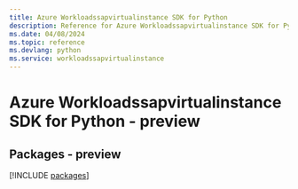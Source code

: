 ```yaml
---
title: Azure Workloadssapvirtualinstance SDK for Python
description: Reference for Azure Workloadssapvirtualinstance SDK for Python
ms.date: 04/08/2024
ms.topic: reference
ms.devlang: python
ms.service: workloadssapvirtualinstance
---
```

# Azure Workloadssapvirtualinstance SDK for Python - preview
## Packages - preview
[!INCLUDE [packages](workloadssapvirtualinstance-index.md)]